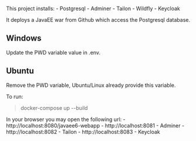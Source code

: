 This project installs:
    - Postgresql
    - Adminer
    - Tailon
    - Wildfly
    - Keycloak

It deploys a JavaEE war from Github which access the Postgresql database.

Windows
--
Update the PWD variable value in .env.

Ubuntu
--
Remove the PWD variable, Ubuntu/Linux already provide this variable.

To run: 
>docker-compose up --build

In your browser you may open the following url:
    - http://localhost:8080/javaee6-webapp
    - http://localhost:8081 - Adminer
    - http://localhost:8082 - Tailon
    - http://localhost:8083 - Keycloak